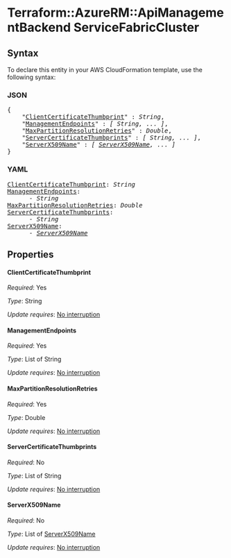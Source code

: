 # Terraform::AzureRM::ApiManagementBackend ServiceFabricCluster

## Syntax

To declare this entity in your AWS CloudFormation template, use the following syntax:

### JSON

<pre>
{
    "<a href="#clientcertificatethumbprint" title="ClientCertificateThumbprint">ClientCertificateThumbprint</a>" : <i>String</i>,
    "<a href="#managementendpoints" title="ManagementEndpoints">ManagementEndpoints</a>" : <i>[ String, ... ]</i>,
    "<a href="#maxpartitionresolutionretries" title="MaxPartitionResolutionRetries">MaxPartitionResolutionRetries</a>" : <i>Double</i>,
    "<a href="#servercertificatethumbprints" title="ServerCertificateThumbprints">ServerCertificateThumbprints</a>" : <i>[ String, ... ]</i>,
    "<a href="#serverx509name" title="ServerX509Name">ServerX509Name</a>" : <i>[ <a href="servicefabriccluster-serverx509name.md">ServerX509Name</a>, ... ]</i>
}
</pre>

### YAML

<pre>
<a href="#clientcertificatethumbprint" title="ClientCertificateThumbprint">ClientCertificateThumbprint</a>: <i>String</i>
<a href="#managementendpoints" title="ManagementEndpoints">ManagementEndpoints</a>: <i>
      - String</i>
<a href="#maxpartitionresolutionretries" title="MaxPartitionResolutionRetries">MaxPartitionResolutionRetries</a>: <i>Double</i>
<a href="#servercertificatethumbprints" title="ServerCertificateThumbprints">ServerCertificateThumbprints</a>: <i>
      - String</i>
<a href="#serverx509name" title="ServerX509Name">ServerX509Name</a>: <i>
      - <a href="servicefabriccluster-serverx509name.md">ServerX509Name</a></i>
</pre>

## Properties

#### ClientCertificateThumbprint

_Required_: Yes

_Type_: String

_Update requires_: [No interruption](https://docs.aws.amazon.com/AWSCloudFormation/latest/UserGuide/using-cfn-updating-stacks-update-behaviors.html#update-no-interrupt)

#### ManagementEndpoints

_Required_: Yes

_Type_: List of String

_Update requires_: [No interruption](https://docs.aws.amazon.com/AWSCloudFormation/latest/UserGuide/using-cfn-updating-stacks-update-behaviors.html#update-no-interrupt)

#### MaxPartitionResolutionRetries

_Required_: Yes

_Type_: Double

_Update requires_: [No interruption](https://docs.aws.amazon.com/AWSCloudFormation/latest/UserGuide/using-cfn-updating-stacks-update-behaviors.html#update-no-interrupt)

#### ServerCertificateThumbprints

_Required_: No

_Type_: List of String

_Update requires_: [No interruption](https://docs.aws.amazon.com/AWSCloudFormation/latest/UserGuide/using-cfn-updating-stacks-update-behaviors.html#update-no-interrupt)

#### ServerX509Name

_Required_: No

_Type_: List of <a href="servicefabriccluster-serverx509name.md">ServerX509Name</a>

_Update requires_: [No interruption](https://docs.aws.amazon.com/AWSCloudFormation/latest/UserGuide/using-cfn-updating-stacks-update-behaviors.html#update-no-interrupt)

